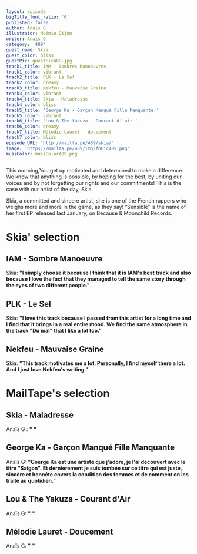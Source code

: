 ```yaml
---
layout: episode
bigTitle_font_ratio: '6'
published: false
author: Anaïs G
illustrator: Noémie Dijon
writer: Anaïs G
category: '489'
guest_name: Skia
guest_color: bliss
guestPic: guestPic489.jpg
track1_title: IAM - Sombres Manoeuvres
track1_color: vibrant
track2_title: PLK - Le Sel
track2_color: dreamy
track3_title: Nekfeu - Mauvaise Graine
track3_color: vibrant
track4_title: Skia - Maladresse
track4_color: bliss
track5_title: 'George Ka - Garçon Manqué Fille Manquante '
track5_color: vibrant
track6_title: 'Lou & The Yakuza - Courant d''air '
track6_color: dreamy
track7_title: Mélodie Lauret - doucement
track7_color: bliss
episode_URL: 'http://mailta.pe/489/skia/'
image: 'https://mailta.pe/489/img/fbPic489.png'
musiColor: musiColor489.png
---
```

<p id="introduction">This morning,You get up motivated and determined to make a difference. We know that anything is possible, by hoping for the best, by uniting our voices and by not forgetting our rights and our commitments! This is the case with our artist of the day, Skia.

Skia, a committed and sincere artist, she is one of the French rappers who weighs more and more in the game, as they say! “Sensible” is the name of her first EP released last January, on Because & Moonchild Records.
</p>

# Skia' selection

## IAM - Sombre Manoeuvre
Skia: **"**I simply choose it because I think that it is IAM's best track and also because I love the fact that they managed to tell the same story through the eyes of two different people.**"**

## PLK - Le Sel
Skia: **"**I love this track because I passed from this artist for a long time and I find that it brings in a real entire mood. We find the same atmosphere in the track "Du mal" that I like a lot too.**"**

## Nekfeu - Mauvaise Graine
Skia: **"**This track motivates me a lot. Personally, I find myself there a lot. And I just love Nekfeu's writing.**"**

# MailTape's selection

## Skia - Maladresse
Anaïs G : **"** **"**  

## George Ka - Garçon Manqué Fille Manquante
Anaïs G: **"**Goerge Ka est une artiste que j'adore, je l'ai découvert avec le titre "Saigon". Et dernierement je suis tombée sur ce titre qui est juste, sincère et honnête envers la condition des femmes et de comment on les traite au quotidien.**"**

## Lou & The Yakuza - Courant d'Air
Anaïs G: **"** **"**

## Mélodie Lauret - Doucement
Anaïs G: **"** **"**

<p id="outroduction"></p>
